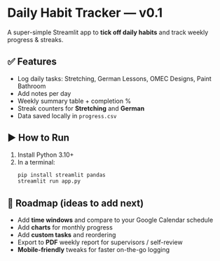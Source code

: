 
# Daily Habit Tracker — v0.1

A super-simple Streamlit app to **tick off daily habits** and track weekly progress & streaks.

## ✅ Features
- Log daily tasks: Stretching, German Lessons, OMEC Designs, Paint Bathroom
- Add notes per day
- Weekly summary table + completion %
- Streak counters for **Stretching** and **German**
- Data saved locally in `progress.csv`

## ▶️ How to Run
1. Install Python 3.10+
2. In a terminal:
   ```bash
   pip install streamlit pandas
   streamlit run app.py
   ```

## 🧱 Roadmap (ideas to add next)
- Add **time windows** and compare to your Google Calendar schedule
- Add **charts** for monthly progress
- Add **custom tasks** and reordering
- Export to **PDF** weekly report for supervisors / self-review
- **Mobile-friendly** tweaks for faster on-the-go logging
